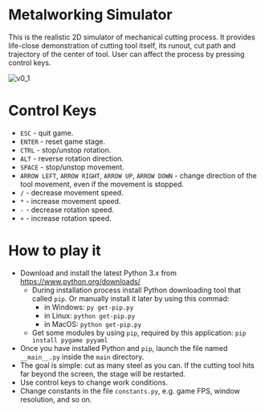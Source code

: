 # Metalworking Simulator

This is the realistic 2D simulator of mechanical cutting process. It provides life-close demonstration of cutting tool itself, its runout, cut path and trajectory of the center of tool. User can affect the process by pressing control keys.

![v0_1](https://user-images.githubusercontent.com/36193247/230894403-85afeedb-1923-4da7-817b-bbe13739738b.png)

# Control Keys

- `ESC` - quit game.
- `ENTER` - reset game stage.
- `CTRL` - stop/unstop rotation.
- `ALT` - reverse rotation direction.
- `SPACE` - stop/unstop movement.
- `ARROW LEFT`, `ARROW RIGHT`, `ARROW UP`, `ARROW DOWN` - change direction of the tool movement, even if the movement is stopped.
- `/` - decrease movement speed.
- `*` - increase movement speed.
- `-` - decrease rotation speed.
- `+` - increase rotation speed.

# How to play it

- Download and install the latest Python 3.x from https://www.python.org/downloads/
    - During installation process install Python downloading tool that called `pip`. Or manually install it later by using this commad:
        - in Windows:
            `py get-pip.py`
        - in Linux:
            `python get-pip.py`
        - in MacOS:
            `python get-pip.py`
    - Get some modules by using `pip`, required by this application:
        `pip install pygame pyyaml`
- Once you have installed Python and `pip`, launch the file named `__main__.py` inside the `main` directory.
- The goal is simple: cut as many steel as you can. If the cutting tool hits far beyond the screen, the stage will be restarted.
- Use control keys to change work conditions.
- Change constants in the file `constants.py`, e.g. game FPS, window resolution, and so on.
